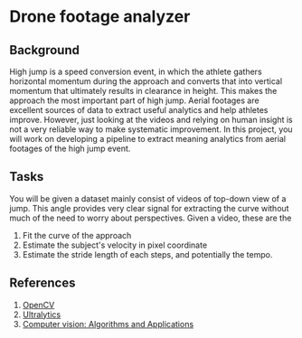 # Drone footage analyzer

## Background

High jump is a speed conversion event, in which the athlete gathers horizontal momentum during the approach and converts that into vertical momentum that ultimately results in clearance in height.
This makes the approach the most important part of high jump.
Aerial footages are excellent sources of data to extract useful analytics and help athletes improve.
However, just looking at the videos and relying on human insight is not a very reliable way to make systematic improvement. 
In this project, you will work on developing a pipeline to extract meaning analytics from aerial footages of the high jump event.

## Tasks

You will be given a dataset mainly consist of videos of top-down view of a jump.
This angle provides very clear signal for extracting the curve without much of the need to worry about perspectives.
Given a video, these are the 

1. Fit the curve of the approach 
2. Estimate the subject's velocity in pixel coordinate
3. Estimate the stride length of each steps, and potentially the tempo.

## References

1. [OpenCV](https://opencv.org/)
2. [Ultralytics](https://www.ultralytics.com/)
3. [Computer vision: Algorithms and Applications](https://szeliski.org/Book/)